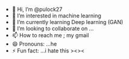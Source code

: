 - 👋 Hi, I’m @pulock27
- 👀 I’m interested in machine learning
- 🌱 I’m currently learning Deep learning (GAN)
- 💞️ I’m looking to collaborate on ...
- 📫 How to reach me ; my gmail
- 😄 Pronouns: ...he
- ⚡ Fun fact: ...i hate this ><haha><><
  

<!---
pulock27/pulock27 is a ✨ special ✨ repository because its `README.md` (this file) appears on your GitHub profile.
You can click the Preview link to take a look at your changes.
--->
